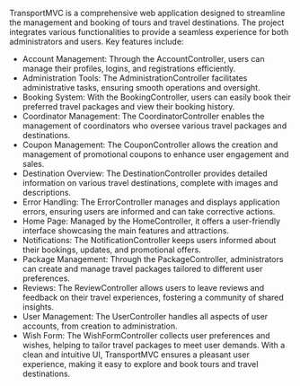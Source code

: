 TransportMVC is a comprehensive web application designed to streamline the management and booking of tours and travel destinations. The project integrates various functionalities to provide a seamless experience for both administrators and users. Key features include:

- Account Management: Through the AccountController, users can manage their profiles, logins, and registrations efficiently.
- Administration Tools: The AdministrationController facilitates administrative tasks, ensuring smooth operations and oversight.
- Booking System: With the BookingController, users can easily book their preferred travel packages and view their booking history.
- Coordinator Management: The CoordinatorController enables the management of coordinators who oversee various travel packages and destinations.
- Coupon Management: The CouponController allows the creation and management of promotional coupons to enhance user engagement and sales.
- Destination Overview: The DestinationController provides detailed information on various travel destinations, complete with images and descriptions.
- Error Handling: The ErrorController manages and displays application errors, ensuring users are informed and can take corrective actions.
- Home Page: Managed by the HomeController, it offers a user-friendly interface showcasing the main features and attractions.
- Notifications: The NotificationController keeps users informed about their bookings, updates, and promotional offers.
- Package Management: Through the PackageController, administrators can create and manage travel packages tailored to different user preferences.
- Reviews: The ReviewController allows users to leave reviews and feedback on their travel experiences, fostering a community of shared insights.
- User Management: The UserController handles all aspects of user accounts, from creation to administration.
- Wish Form: The WishFormController collects user preferences and wishes, helping to tailor travel packages to meet user demands.
With a clean and intuitive UI, TransportMVC ensures a pleasant user experience, making it easy to explore and book tours and travel destinations.

